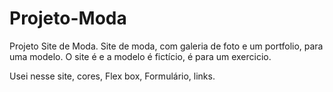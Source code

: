 # Projeto-Moda
Projeto Site de Moda. 
Site de moda, com galeria de foto e um portfolio, para uma modelo. 
O site é e a modelo é fictício, é para um exercicio. 

Usei nesse site, cores, Flex box, Formulário, links. 

